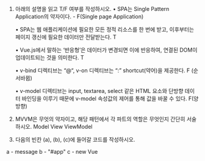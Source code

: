 1. 아래의 설명을 읽고 T/F 여부를 작성하시오.
    • SPA는 Single Pattern Application의 약자이다.
        - F(Single page Application)

    • SPA는 웹 애플리케이션에 필요한 모든 정적 리소스를 한 번에 받고, 
    이후부터는 페이지 갱신에 필요한 데이터만 전달받는다. T

    • Vue.js에서 말하는 ‘반응형’은 데이터가 변경되면 이에 반응하여,
    연결된 DOM이 업데이트되는 것을 의미한다. T

    • v-bind 디렉티브는 “@“, v-on 디렉티브는 “:” shortcut(약어)을 제공한다. F (순서바뀜)

    • v-model 디렉티브는 input, textarea, select 같은 HTML 요소와 단방향 데이터
    바인딩을 이루기 때문에 v-model 속성값의 제어를 통해 값을 바꿀 수 있다. F(양방향)

2. MVVM은 무엇의 약자이고, 해당 패턴에서 각 파트의 역할은 무엇인지 간단히 서술하시오.
    Model View  ViewModel

3. 다음의 빈칸 (a), (b), (c)에 들어갈 코드를 작성하시오.

a - message
b - "#app"
c - new Vue
